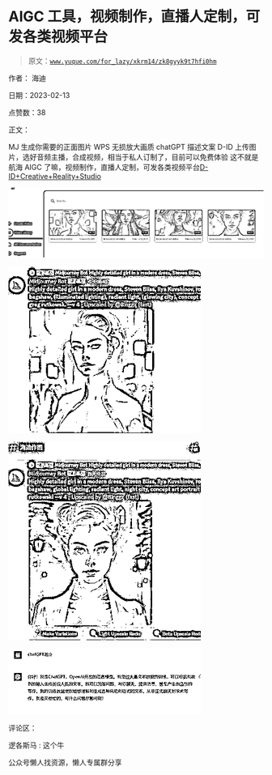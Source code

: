 # AIGC 工具，视频制作，直播人定制，可发各类视频平台

> 原文：[`www.yuque.com/for_lazy/xkrm14/zk8gyyk9t7hfi0hm`](https://www.yuque.com/for_lazy/xkrm14/zk8gyyk9t7hfi0hm)

作者： 海迪

日期：2023-02-13

点赞数：38

正文：

MJ 生成你需要的正面图片 WPS 无损放大画质 chatGPT 描述文案 D-ID 上传图片，选好音频主播，合成视频，相当于私人订制了，目前可以免费体验 这不就是航海 AIGC 了嘛，视频制作，直播人定制，可发各类视频平台[D-ID+Creative+Reality+Studio](https://studio.d-id.com/)

![](img/791dd2dd7060ea2c3dcb508f54edb7d4.png)  

![](img/24131a0610e6caec9bc27a3833f2100c.png)  

![](img/2ae6ea686bb7473ba99cceaecc159e47.png)  

![](img/968f3efda8198a874b7677058bc2fc98.png)  

评论区：

逻各斯马 : 这个牛

公众号懒人找资源，懒人专属群分享

